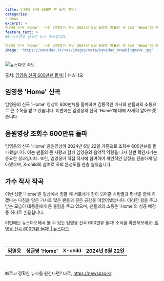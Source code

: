 ```yaml
---
title: 임영웅 신곡 600만 뷰 돌파 기념!
categories:
- News
excerpt: >
임영웅 신곡 'Home'  가수 임영웅이 지난 2024년 5월 6일에 발표한 새 싱글 'Home'의 음원영상…
feature_text: >
## 뉴스다오 실시간 뉴스 속보입니다.

임영웅 신곡 'Home'  가수 임영웅이 지난 2024년 5월 6일에 발표한 새 싱글 'Home'의 음원영상…
image: 'https://newsdao.kr/res/images/meta/newsdao_breakingnews.jpg'
---
```


![뉴스다오 속보](https://newsdao.kr/res/images/meta/newsdao_breakingnews.jpg)

<p>출처: <a href="https://newsdao.kr/4401" rel="dofollow">임영웅 신곡 600만뷰 돌파!</a> | 뉴스다오</p>

<h2 data-ke-size="size26">임영웅 'Home' 신곡</h2>
임영웅의 신곡 'Home' 영상이 600만뷰를 돌파하며 감동적인 가사와 팬들과의 소통으로 큰 주목을 받고 있습니다. 이번에는 임영웅의 신곡 'Home'에 대해 자세히 알아보겠습니다.

<h2 data-ke-size="size24">음원영상 조회수 600만뷰 돌파</h2>
임영웅의 신곡 'Home' 음원영상이 2024년 6월 22일 기준으로 조회수 600만뷰를 돌파했습니다. 이는 팬들의 큰 사랑과 함께 임영웅의 음악적 역량을 다시 한번 확인시키는 중요한 성과입니다. 또한, 임영웅이 직접 작사에 참여하여 개인적인 감정을 진솔하게 담아냈으며, X-child의 참여로 곡의 완성도를 한층 높였습니다.

<h2 data-ke-size="size24">가수 작사 작곡</h2>
이번 싱글 'Home'은 일상에서 힘들 때 서로에게 힘이 되어준 사람들과 평생을 함께 하겠다는 다짐을 담은 가사로 많은 팬들과 깊은 공감을 이끌어냈습니다. 이러한 힘을 주고 받는 모습이 대중들에게 큰 울림을 주고 있으며, 팬들과의 소통은 'Home'의 성공 배경 중 하나로 손꼽힙니다.

이번에는 뉴스다오에서 볼 수 있는 임영웅 신곡 600만뷰 돌파! 소식을 확인해보세요: [임영웅 신곡 600만뷰 돌파! | 뉴스다오](https://newsdao.kr/4401)

<p data-ke-size="size16">&nbsp;</p>
<table>
	<tbody>
		<tr>
			<td style="text-align: center; height: 17px;"><b>임영웅</b></td>
			<td style="text-align: center; height: 17px;"><b>싱글명 'Home'</b></td>
			<td style="text-align: center; height: 17px;"><b>X-child</b></td>
			<td style="text-align: center; height: 17px;"><b>2024년 6월 22일</b></td>
		</tr>
	</tbody>
</table>
<p data-ke-size="size16">&nbsp;</p> 

빠르고 정확한 뉴스를 원한다면? 바로, <a href="https://newsdao.kr" rel="dofollow">https://newsdao.kr</a>


    
